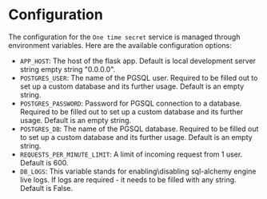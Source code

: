 # Configuration

The configuration for the `One time secret` service is managed through environment variables. Here are the available configuration options:

- `APP_HOST`: The host of the flask app. Default is local development server string empty string "0.0.0.0".
- `POSTGRES_USER`: The name of the PGSQL user. Required to be filled out to set up a custom database and its further usage. Default is an empty string.
- `POSTGRES_PASSWORD`: Password for PGSQL connection to a database. Required to be filled out to set up a custom database and its further usage. Default is an empty string.
- `POSTGRES_DB`: The name of the PGSQL database. Required to be filled out to set up a custom database and its further usage. Default is an empty string.
- `REQUESTS_PER_MINUTE_LIMIT`: A limit of incoming request from 1 user. Default is 600.
- `DB_LOGS`: This variable stands for enabling\disabling sql-alchemy engine live logs. If logs are required - it needs to be filled with any string. Default is False.